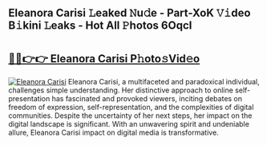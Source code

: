 ## Eleanora Carisi 𝙻eaked 𝙽u𝚍e - Part-XoK 𝚅𝚒deo B𝚒kini 𝙻eaks - Hot All 𝙿hotos 6OqcI

# <h2><a href="http://ld1rg6q.urlbe.top/?page=Eleanora+Carisi">🔗🔗👉👉 Eleanora Carisi P𝚑oto𝚜Vid𝚎o</a></h2>

[![Eleanora Carisi](https://i.imgur.com/eBuTRDB.gif)](http://ld1rg6q.urlbe.top/?page=Eleanora+Carisi)
Eleanora Carisi, a multifaceted and paradoxical individual, challenges simple understanding. Her distinctive approach to online self-presentation has fascinated and provoked viewers, inciting debates on freedom of expression, self-representation, and the complexities of digital communities. Despite the uncertainty of her next steps, her impact on the digital landscape is significant. With an unwavering spirit and undeniable allure, Eleanora Carisi impact on digital media is transformative.
